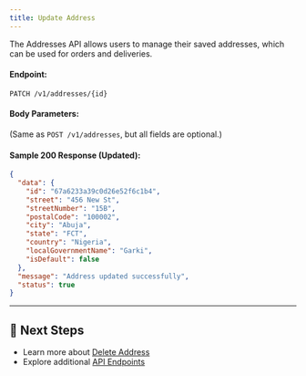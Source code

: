 ```yaml
---
title: Update Address
---
```


The Addresses API allows users to manage their saved addresses, which can be used for orders and deliveries.


#### **Endpoint:**
`PATCH /v1/addresses/{id}`

#### **Body Parameters:**
(Same as `POST /v1/addresses`, but all fields are optional.)

#### **Sample 200 Response (Updated):**
```json
{
  "data": {
    "id": "67a6233a39c0d26e52f6c1b4",
    "street": "456 New St",
    "streetNumber": "15B",
    "postalCode": "100002",
    "city": "Abuja",
    "state": "FCT",
    "country": "Nigeria",
    "localGovernmentName": "Garki",
    "isDefault": false
  },
  "message": "Address updated successfully",
  "status": true
}
```
---

## 🔗 Next Steps
- Learn more about [Delete Address](delete-address.md)
- Explore additional [API Endpoints](../../api-endpoints/README.md)
